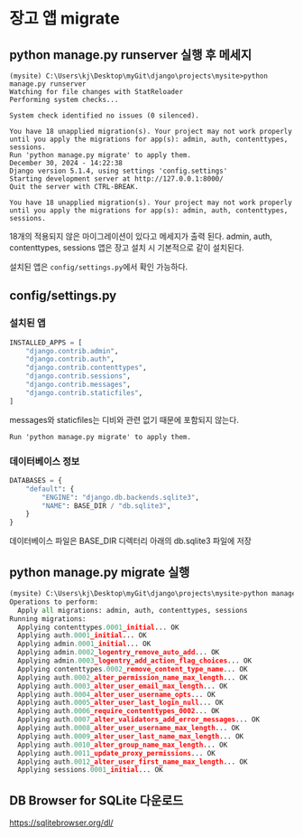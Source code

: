 # 장고 앱 migrate

## python manage.py runserver 실행 후 메세지 

```
(mysite) C:\Users\kj\Desktop\myGit\django\projects\mysite>python manage.py runserver
Watching for file changes with StatReloader
Performing system checks...

System check identified no issues (0 silenced).

You have 18 unapplied migration(s). Your project may not work properly until you apply the migrations for app(s): admin, auth, contenttypes, sessions.
Run 'python manage.py migrate' to apply them.
December 30, 2024 - 14:22:38
Django version 5.1.4, using settings 'config.settings'
Starting development server at http://127.0.0.1:8000/ 
Quit the server with CTRL-BREAK.
```


```
You have 18 unapplied migration(s). Your project may not work properly until you apply the migrations for app(s): admin, auth, contenttypes, sessions.
```

18개의 적용되지 않은 마이그레이션이 있다고 메세지가 출력 된다.
admin, auth, contenttypes, sessions 앱은 장고 설치 시 기본적으로 같이 설치된다.

설치된 앱은 `config/settings.py`에서 확인 가능하다.


## config/settings.py

### 설치된 앱

``` python 
INSTALLED_APPS = [
    "django.contrib.admin",
    "django.contrib.auth",
    "django.contrib.contenttypes",
    "django.contrib.sessions",
    "django.contrib.messages",
    "django.contrib.staticfiles",
]
```

messages와 staticfiles는 디비와 관련 없기 때문에 포함되지 않는다.


```
Run 'python manage.py migrate' to apply them.
```


### 데이터베이스 정보 

``` python
DATABASES = {
    "default": {
        "ENGINE": "django.db.backends.sqlite3",
        "NAME": BASE_DIR / "db.sqlite3",
    }
}
```
데이터베이스 파일은 BASE_DIR 디렉터리 아래의 db.sqlite3 파일에 저장


## python manage.py migrate 실행 

``` python
(mysite) C:\Users\kj\Desktop\myGit\django\projects\mysite>python manage.py migrate
Operations to perform:
  Apply all migrations: admin, auth, contenttypes, sessions
Running migrations:
  Applying contenttypes.0001_initial... OK
  Applying auth.0001_initial... OK
  Applying admin.0001_initial... OK
  Applying admin.0002_logentry_remove_auto_add... OK        
  Applying admin.0003_logentry_add_action_flag_choices... OK
  Applying contenttypes.0002_remove_content_type_name... OK 
  Applying auth.0002_alter_permission_name_max_length... OK
  Applying auth.0003_alter_user_email_max_length... OK     
  Applying auth.0004_alter_user_username_opts... OK   
  Applying auth.0005_alter_user_last_login_null... OK
  Applying auth.0006_require_contenttypes_0002... OK 
  Applying auth.0007_alter_validators_add_error_messages... OK
  Applying auth.0008_alter_user_username_max_length... OK
  Applying auth.0009_alter_user_last_name_max_length... OK
  Applying auth.0010_alter_group_name_max_length... OK
  Applying auth.0011_update_proxy_permissions... OK
  Applying auth.0012_alter_user_first_name_max_length... OK
  Applying sessions.0001_initial... OK
```



## DB Browser for SQLite 다운로드 

https://sqlitebrowser.org/dl/